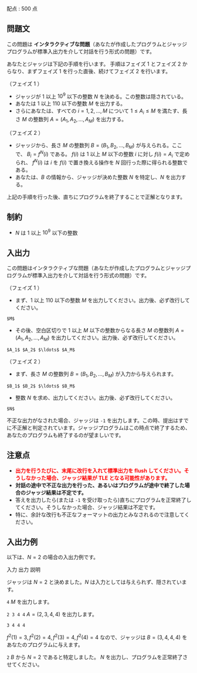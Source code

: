 配点 : $500$ 点

## 問題文

この問題は **インタラクティブな問題**（あなたが作成したプログラムとジャッジプログラムが標準入出力を介して対話を行う形式の問題）です。

あなたとジャッジは下記の手順を行います。
手順はフェイズ $1$ とフェイズ $2$ からなり、まずフェイズ $1$ を行った直後、続けてフェイズ $2$ を行います。

（フェイズ $1$ ）

- ジャッジが $1$ 以上 $10^9$ 以下の整数 $N$ を決める。この整数は隠されている。
- あなたは $1$ 以上 $110$ 以下の整数 $M$ を出力する。
- さらにあなたは、すべての $i = 1, 2, \ldots, M$ について $1 \leq A_i \leq M$ を満たす、長さ $M$ の整数列 $A=(A_1,A_2,\ldots,A_M)$ を出力する。

（フェイズ $2$ ）

- ジャッジから、長さ $M$ の整数列 $B=(B_1,B_2,\ldots,B_M)$ が与えられる。ここで、 $B_i = f^N(i)$ である。 $f(i)$ は $1$ 以上 $M$ 以下の整数 $i$ に対し $f(i)=A_i$ で定められ、 $f^N(i)$ は $i$ を $f(i)$ で置き換える操作を $N$ 回行った際に得られる整数である。
- あなたは、$B$ の情報から、ジャッジが決めた整数 $N$ を特定し、$N$ を出力する。

上記の手順を行った後、直ちにプログラムを終了することで正解となります。

## 制約

- $N$ は $1$ 以上 $10^9$ 以下の整数

## 入出力

この問題はインタラクティブな問題（あなたが作成したプログラムとジャッジプログラムが標準入出力を介して対話を行う形式の問題）です。

（フェイズ $1$ ）

- まず、$1$ 以上 $110$ 以下の整数 $M$ を出力してください。出力後、必ず改行してください。

```plain
$M$
```

- その後、空白区切りで $1$ 以上 $M$ 以下の整数からなる長さ $M$ の整数列 $A=(A_1,A_2,\ldots,A_M)$ を出力してください。出力後、必ず改行してください。

```plain
$A_1$ $A_2$ $\ldots$ $A_M$
```

（フェイズ $2$ ）

- まず、長さ $M$ の整数列 $B=(B_1,B_2,\ldots,B_M)$ が入力から与えられます。

```plain
$B_1$ $B_2$ $\ldots$ $B_M$
```

- 整数 $N$ を求め、出力してください。出力後、必ず改行してください。

```plain
$N$
```

不正な出力がなされた場合、ジャッジは `-1` を出力します。この時、提出はすでに不正解と判定されています。ジャッジプログラムはこの時点で終了するため、あなたのプログラムも終了するのが望ましいです。

## 注意点

- <span style="color:red">**出力を行うたびに、末尾に改行を入れて標準出力を flush してください。そうしなかった場合、ジャッジ結果が TLE となる可能性があります。**</span>
- **対話の途中で不正な出力を行った、あるいはプログラムが途中で終了した場合のジャッジ結果は不定です。**
- 答えを出力したら(または `-1` を受け取ったら)直ちにプログラムを正常終了してください。そうしなかった場合、ジャッジ結果は不定です。
- 特に、余計な改行も不正なフォーマットの出力とみなされるので注意してください。

## 入出力例

以下は、$N = 2$ の場合の入出力例です。

入力
出力
説明

 ジャッジは $N=2$ と決めました。$N$ は入力としては与えられず、隠されています。

`4`
$M$ を出力します。

`2 3 4 4`
$A=(2,3,4,4)$ を出力します。

`3 4 4 4`

 $f^2(1)=3,f^2(2)=4,f^2(3)=4,f^2(4)=4$ なので、ジャッジは $B=(3,4,4,4)$ をあなたのプログラムに与えます。

`2`
$B$ から $N=2$ であると特定しました。 $N$ を出力し、プログラムを正常終了させてください。